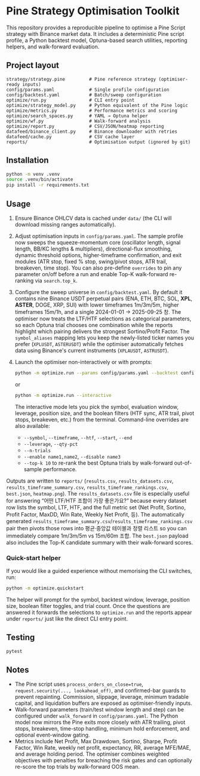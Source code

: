 # Pine Strategy Optimisation Toolkit

This repository provides a reproducible pipeline to optimise a Pine Script strategy with
Binance market data. It includes a deterministic Pine script profile, a Python backtest
model, Optuna-based search utilities, reporting helpers, and walk-forward evaluation.

## Project layout

```
strategy/strategy.pine         # Pine reference strategy (optimiser-ready inputs)
config/params.yaml             # Single profile configuration
config/backtest.yaml           # Batch/sweep configuration
optimize/run.py                # CLI entry point
optimize/strategy_model.py     # Python equivalent of the Pine logic
optimize/metrics.py            # Performance metrics and scoring
optimize/search_spaces.py      # YAML → Optuna helper
optimize/wf.py                 # Walk-forward analysis
optimize/report.py             # CSV/JSON/heatmap reporting
datafeed/binance_client.py     # Binance downloader with retries
datafeed/cache.py              # CSV cache layer
reports/                       # Optimisation output (ignored by git)
```

## Installation

```bash
python -m venv .venv
source .venv/bin/activate
pip install -r requirements.txt
```

## Usage

1. Ensure Binance OHLCV data is cached under `data/` (the CLI will download missing
   ranges automatically).
2. Adjust optimisation inputs in `config/params.yaml`. The sample profile now sweeps
   the squeeze-momentum core (oscillator length, signal length, BB/KC lengths & multipliers),
   directional-flux smoothing, dynamic threshold options, higher-timeframe confirmation,
   and exit modules (ATR stop, fixed % stop, swing/pivot stops, ATR trail,
   breakeven, time stop). You can also pre-define `overrides` to pin any parameter
   on/off before a run and enable Top-K walk-forward re-ranking via `search.top_k`.
3. Configure the sweep universe in `config/backtest.yaml`. By default it contains
  nine Binance USDT perpetual pairs (ENA, ETH, BTC, SOL, **XPL**, **ASTER**, DOGE,
  XRP, SUI) with lower timeframes 1m/3m/5m, higher timeframes 15m/1h, and a single
  2024-01-01 → 2025-09-25 창. The optimiser now treats the LTF/HTF selections as
  categorical parameters, so each Optuna trial chooses one combination while the
  reports highlight which pairing delivers the strongest Sortino/Profit Factor.
  The `symbol_aliases` mapping lets you keep the newly-listed ticker names you
  prefer (`XPLUSDT`, `ASTERUSDT`) while the optimiser automatically fetches data
  using Binance's current instruments (`XPLAUSDT`, `ASTRUSDT`).
4. Launch the optimiser non-interactively or with prompts:

   ```bash
   python -m optimize.run --params config/params.yaml --backtest config/backtest.yaml
   ```

   or

   ```bash
   python -m optimize.run --interactive
   ```

   The interactive mode lets you pick the symbol, evaluation window, leverage,
   position size, and the boolean filters (HTF sync, ATR trail, pivot stops,
   breakeven, etc.) from the terminal. Command-line overrides are also
   available:

   - `--symbol`, `--timeframe`, `--htf`, `--start`, `--end`
   - `--leverage`, `--qty-pct`
   - `--n-trials`
   - `--enable name1,name2`, `--disable name3`
   - `--top-k 10` to re-rank the best Optuna trials by walk-forward out-of-sample
     performance.

  Outputs are written to `reports/` (`results.csv`, `results_datasets.csv`,
  `results_timeframe_summary.csv`, `results_timeframe_rankings.csv`, `best.json`,
  `heatmap.png`). The `results_datasets.csv` file is especially useful for answering
  “어떤 LTF/HTF 조합이 가장 좋은가요?” because every dataset row lists the symbol,
  LTF, HTF, and the full metric set (Net Profit, Sortino, Profit Factor, MaxDD,
  Win Rate, Weekly Net Profit, 등). The automatically generated
  `results_timeframe_summary.csv`/`results_timeframe_rankings.csv` pair then pivots
  those rows into 평균·중앙값 테이블과 정렬 리스트 so you can immediately compare
  1m/3m/5m vs 15m/60m 조합. The `best.json` payload also includes the Top-K candidate
  summary with their walk-forward scores.

### Quick-start helper

If you would like a guided experience without memorising the CLI switches, run:

```bash
python -m optimize.quickstart
```

The helper will prompt for the symbol, backtest window, leverage, position size,
boolean filter toggles, and trial count. Once the questions are answered it
forwards the selections to `optimize.run` and the
reports appear under `reports/` just like the direct CLI entry point.

## Testing

```bash
pytest
```

## Notes

- The Pine script uses `process_orders_on_close=true`, `request.security(..., lookahead_off)`,
  and confirmed-bar guards to prevent repainting. Commission, slippage, leverage, minimum
  tradable capital, and liquidation buffers are exposed as optimiser-friendly inputs.
- Walk-forward parameters (train/test window length and step) can be configured under
  `walk_forward` in `config/params.yaml`. The Python model now mirrors the Pine exits more
  closely with ATR trailing, pivot stops, breakeven, time-stop handling, minimum hold
  enforcement, and optional event-window gating.
- Metrics include Net Profit, Max Drawdown, Sortino, Sharpe, Profit Factor, Win Rate,
  weekly net profit, expectancy, RR, average MFE/MAE, and average holding period. The
  optimiser combines weighted objectives with penalties for breaching the risk gates and
  can optionally re-score the top trials by walk-forward OOS mean.
